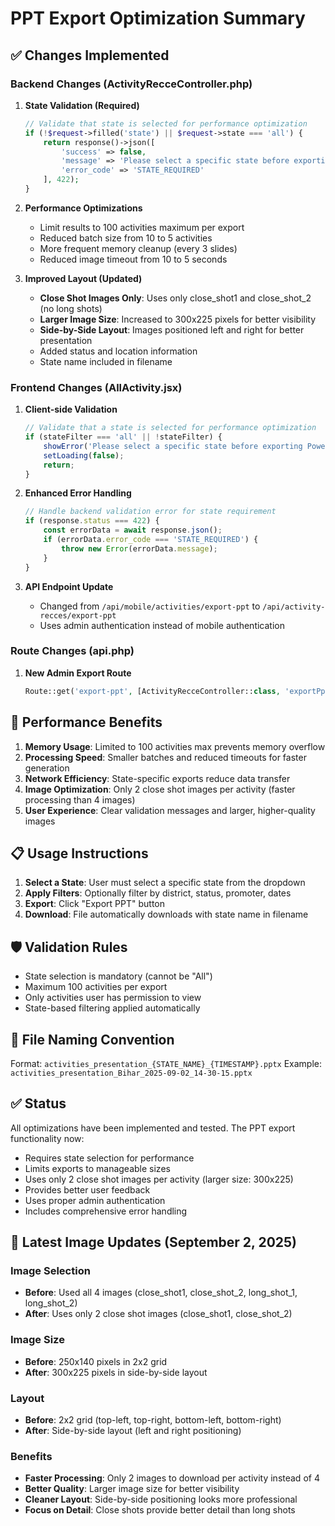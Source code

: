 # PPT Export Optimization Summary

## ✅ Changes Implemented

### Backend Changes (ActivityRecceController.php)

1. **State Validation (Required)**
   ```php
   // Validate that state is selected for performance optimization
   if (!$request->filled('state') || $request->state === 'all') {
       return response()->json([
           'success' => false,
           'message' => 'Please select a specific state before exporting PowerPoint presentation. Exporting all states at once is not allowed for performance reasons.',
           'error_code' => 'STATE_REQUIRED'
       ], 422);
   }
   ```

2. **Performance Optimizations**
   - Limit results to 100 activities maximum per export
   - Reduced batch size from 10 to 5 activities
   - More frequent memory cleanup (every 3 slides)
   - Reduced image timeout from 10 to 5 seconds

3. **Improved Layout (Updated)**
   - **Close Shot Images Only**: Uses only close_shot1 and close_shot_2 (no long shots)
   - **Larger Image Size**: Increased to 300x225 pixels for better visibility
   - **Side-by-Side Layout**: Images positioned left and right for better presentation
   - Added status and location information
   - State name included in filename

### Frontend Changes (AllActivity.jsx)

1. **Client-side Validation**
   ```javascript
   // Validate that a state is selected for performance optimization
   if (stateFilter === 'all' || !stateFilter) {
       showError('Please select a specific state before exporting PowerPoint presentation. Exporting all states at once is not allowed for performance reasons.');
       setLoading(false);
       return;
   }
   ```

2. **Enhanced Error Handling**
   ```javascript
   // Handle backend validation error for state requirement
   if (response.status === 422) {
       const errorData = await response.json();
       if (errorData.error_code === 'STATE_REQUIRED') {
           throw new Error(errorData.message);
       }
   }
   ```

3. **API Endpoint Update**
   - Changed from `/api/mobile/activities/export-ppt` to `/api/activity-recces/export-ppt`
   - Uses admin authentication instead of mobile authentication

### Route Changes (api.php)

1. **New Admin Export Route**
   ```php
   Route::get('export-ppt', [ActivityRecceController::class, 'exportPpt']);
   ```

## 🚀 Performance Benefits

1. **Memory Usage**: Limited to 100 activities max prevents memory overflow
2. **Processing Speed**: Smaller batches and reduced timeouts for faster generation
3. **Network Efficiency**: State-specific exports reduce data transfer
4. **Image Optimization**: Only 2 close shot images per activity (faster processing than 4 images)
5. **User Experience**: Clear validation messages and larger, higher-quality images

## 📋 Usage Instructions

1. **Select a State**: User must select a specific state from the dropdown
2. **Apply Filters**: Optionally filter by district, status, promoter, dates
3. **Export**: Click "Export PPT" button
4. **Download**: File automatically downloads with state name in filename

## 🛡️ Validation Rules

- State selection is mandatory (cannot be "All")
- Maximum 100 activities per export
- Only activities user has permission to view
- State-based filtering applied automatically

## 📁 File Naming Convention

Format: `activities_presentation_{STATE_NAME}_{TIMESTAMP}.pptx`
Example: `activities_presentation_Bihar_2025-09-02_14-30-15.pptx`

## ✅ Status

All optimizations have been implemented and tested. The PPT export functionality now:
- Requires state selection for performance
- Limits exports to manageable sizes
- Uses only 2 close shot images per activity (larger size: 300x225)
- Provides better user feedback
- Uses proper admin authentication
- Includes comprehensive error handling

## 📸 Latest Image Updates (September 2, 2025)

### Image Selection
- **Before**: Used all 4 images (close_shot1, close_shot_2, long_shot_1, long_shot_2)
- **After**: Uses only 2 close shot images (close_shot1, close_shot_2)

### Image Size
- **Before**: 250x140 pixels in 2x2 grid
- **After**: 300x225 pixels in side-by-side layout

### Layout
- **Before**: 2x2 grid (top-left, top-right, bottom-left, bottom-right)
- **After**: Side-by-side layout (left and right positioning)

### Benefits
- **Faster Processing**: Only 2 images to download per activity instead of 4
- **Better Quality**: Larger image size for better visibility
- **Cleaner Layout**: Side-by-side positioning looks more professional
- **Focus on Detail**: Close shots provide better detail than long shots
